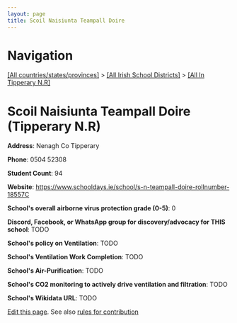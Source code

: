 ```yaml
---
layout: page
title: Scoil Naisiunta Teampall Doire
---
```

# Navigation

[[All countries/states/provinces]](../../..) > [[All Irish School Districts]](../..) > [[All In Tipperary N.R]](..)

# Scoil Naisiunta Teampall Doire (Tipperary N.R)

**Address**: Nenagh Co Tipperary

**Phone**: 0504 52308

**Student Count**: 94

**Website**: <https://www.schooldays.ie/school/s-n-teampall-doire-rollnumber-18557C>

**School's overall airborne virus protection grade (0-5)**: 0

**Discord, Facebook, or WhatsApp group for discovery/advocacy for THIS school**: TODO

**School's policy on Ventilation**: TODO

**School's Ventilation Work Completion**: TODO

**School's Air-Purification**: TODO

**School's CO2 monitoring to actively drive ventilation and filtration**: TODO

**School's Wikidata URL**: TODO


[Edit this page](https://github.com/ventilate-schools/Ireland/edit/main/./Tipperary_N.R/Scoil_Naisiunta_Teampall_Doire.md). See also [rules for contribution](../../../contribution-rules/)